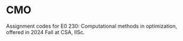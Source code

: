 # CMO
Assignment codes for E0 230: Computational methods in optimization, offered in 2024 Fall at CSA, IISc.

